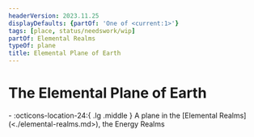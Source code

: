 ```yaml
---
headerVersion: 2023.11.25
displayDefaults: {partOf: 'One of <current:1>'}
tags: [place, status/needswork/wip]
partOf: Elemental Realms
typeOf: plane
title: Elemental Plane of Earth
---
```

# The Elemental Plane of Earth
<div class="grid cards ext-narrow-margin ext-one-column" markdown>
-    :octicons-location-24:{ .lg .middle } A plane in the [Elemental Realms](<./elemental-realms.md>), the Energy Realms  
</div>

